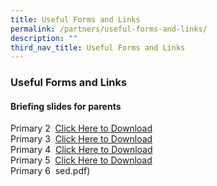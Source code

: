 ```yaml
---
title: Useful Forms and Links
permalink: /partners/useful-forms-and-links/
description: ""
third_nav_title: Useful Forms and Links
---
```

### **Useful Forms and Links**
#### **Briefing slides for parents**
Primary 2  [Click Here to Download](/files/Useful%20Forms%20and%20Links/P2%20Briefing%20for%20Parents.pdf)<br>
Primary 3  [Click Here to Download](https://peiyingpri.moe.edu.sg/qql/slot/u161/2021%20briefing%20slides/P3%20Briefing%20for%20Parents.pdf)<br>
Primary 4  [Click Here to Download](https://peiyingpri.moe.edu.sg/qql/slot/u161/2021%20briefing%20slides/P4%20Briefing%20for%20parents.pdf)<br>
Primary 5  [Click Here to Download](/files/Useful%20Forms%20and%20Links/P5%20Briefing%20for%20Parents.pdf)<br>
Primary 6  sed.pdf)